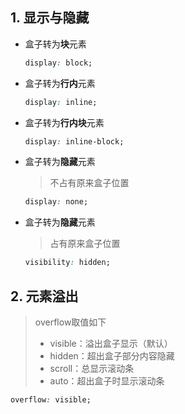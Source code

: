 ## 1. 显示与隐藏

- 盒子转为**块**元素

	```css
	display: block;
	```

- 盒子转为**行内**元素

	```css
	display: inline;
	```

- 盒子转为**行内块**元素

	```css
	display: inline-block;
	```

- 盒子转为**隐藏**元素

	> 不占有原来盒子位置
	
	```css
	display: none;
	```

- 盒子转为**隐藏**元素

	> 占有原来盒子位置
	
	```css
	visibility: hidden;
	```
	
## 2. 元素溢出

> overflow取值如下
> - visible：溢出盒子显示（默认）
> - hidden：超出盒子部分内容隐藏
> - scroll：总显示滚动条
> - auto：超出盒子时显示滚动条

```css
overflow: visible;
```

